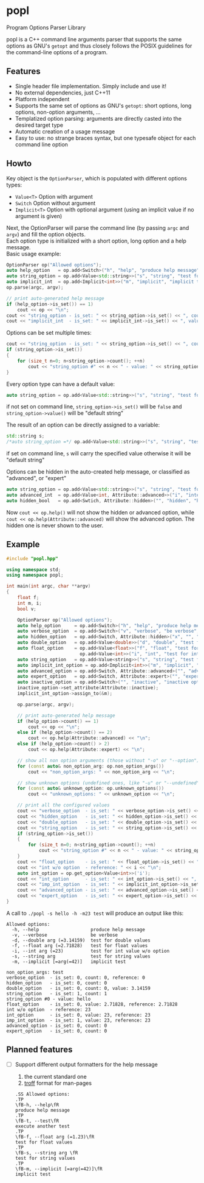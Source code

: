 # popl

Program Options Parser Library

popl is a C++ command line arguments parser that supports the same options as GNU's `getopt` and thus closely follows the POSIX guidelines for the command-line options of a program.

## Features
* Single header file implementation. Simply include and use it!
* No external dependencies, just C++11
* Platform independent
* Supports the same set of options as GNU's `getopt`: short options, long options, non-option arguments, ...
* Templatized option parsing: arguments are directly casted into the desired target type
* Automatic creation of a usage message
* Easy to use: no strange braces syntax, but one typesafe object for each command line option

## Howto
Key object is the `OptionParser`, which is populated with different options types:
* `Value<T>` Option with argument  
* `Switch` Option without argument  
* `Implicit<T>` Option with optional argument (using an implicit value if no argument is given)  

Next, the OptionParser will parse the command line (by passing `argc` and `argv`) and fill the option objects.  
Each option type is initialized with a short option, long option and a help message.  
Basic usage example:
```C++
OptionParser op("Allowed options");
auto help_option   = op.add<Switch>("h", "help", "produce help message");
auto string_option = op.add<Value<std::string>>("s", "string", "test for string values");
auto implicit_int  = op.add<Implicit<int>>("m", "implicit", "implicit test", 42);
op.parse(argc, argv);

// print auto-generated help message
if (help_option->is_set()) == 1)
	cout << op << "\n";
cout << "string_option - is_set: " << string_option->is_set() << ", count: " << string_option->value() << "\n";
cout << "implicit_int  - is_set: " << implicit_int->is_set() << ", value: " << implicit_int_option->value() << "\n";
```
Options can be set multiple times:
```C++
cout << "string_option - is_set: " << string_option->is_set() << ", count: " << string_option->count() << "\n";
if (string_option->is_set())
{
	for (size_t n=0; n<string_option->count(); ++n)
		cout << "string_option #" << n << " - value: " << string_option->value(n) << "\n";
}
```
  
Every option type can have a default value:
```C++
auto string_option = op.add<Value<std::string>>("s", "string", "test for string values", "default string");
```
if not set on command line, `string_option->is_set()` will be `false` and `string_option->value()` will be "default string"  
  
The result of an option can be directly assigned to a variable:
```C++
std::string s;
/*auto string_option =*/ op.add<Value<std::string>>("s", "string", "test for string values", "default string", &s);
```
if set on command line, `s` will carry the specified value otherwise it will be "default string"  
  
Options can be hidden in the auto-created help message, or classified as "advanced", or "expert"
```C++
auto string_option = op.add<Value<std::string>>("s", "string", "test for string values");
auto advanced_int  = op.add<Value<int, Attribute::advanced>>("i", "integer", "advanced integer value");
auto hidden_bool   = op.add<Swtich, Attribute::hidden>("", "hidden", "hidden flag");
```
Now `cout << op.help()` will not show the hidden or advanced option, while `cout << op.help(Attribute::advanced)` will show the advanced option. The hidden one is never shown to the user.


## Example
```C++
#include "popl.hpp"

using namespace std;
using namespace popl;

int main(int argc, char **argv)
{
	float f;
	int m, i;
	bool v;

	OptionParser op("Allowed options");
	auto help_option     = op.add<Switch>("h", "help", "produce help message");
	auto verbose_option  = op.add<Switch>("v", "verbose", "be verbose", &v);
	auto hidden_option   = op.add<Switch, Attribute::hidden>("x", "", "hidden option");
	auto double_option   = op.add<Value<double>>("d", "double", "test for double values", 3.14159265359);
	auto float_option    = op.add<Value<float>>("f", "float", "test for float values", 2.71828182845f, &f);
	                       op.add<Value<int>>("i", "int", "test for int value w/o option", 23, &i);
	auto string_option   = op.add<Value<string>>("s", "string", "test for string values");
	auto implicit_int_option = op.add<Implicit<int>>("m", "implicit", "implicit test", 42);
	auto advanced_option = op.add<Switch, Attribute::advanced>("", "advanced", "advanced option");
	auto expert_option   = op.add<Switch, Attribute::expert>("", "expert", "expert option");
	auto inactive_option = op.add<Switch>("", "inactive", "inactive option");
	inactive_option->set_attribute(Attribute::inactive);
	implicit_int_option->assign_to(&m);

	op.parse(argc, argv);

	// print auto-generated help message
	if (help_option->count() == 1)
		cout << op << "\n";
	else if (help_option->count() == 2)
		cout << op.help(Attribute::advanced) << "\n";
	else if (help_option->count() > 2)
		cout << op.help(Attribute::expert) << "\n";

	// show all non option arguments (those without "-o" or "--option")
	for (const auto& non_option_arg: op.non_option_args())
		cout << "non_option_args: " << non_option_arg << "\n";

	// show unknown options (undefined ones, like "-u" or "--undefined")
	for (const auto& unknown_option: op.unknown_options())
		cout << "unknown_options: " << unknown_option << "\n";

	// print all the configured values
	cout << "verbose_option  - is_set: " << verbose_option->is_set() << ", count: " << verbose_option->count() << ", reference: " << v << "\n";
	cout << "hidden_option   - is_set: " << hidden_option->is_set() << ", count: " << hidden_option->count() << "\n";
	cout << "double_option   - is_set: " << double_option->is_set() << ", count: " << double_option->count() << ", value: " << double_option->value() << "\n";
	cout << "string_option   - is_set: " << string_option->is_set() << ", count: " << string_option->count() << "\n";
	if (string_option->is_set())
	{
	  	for (size_t n=0; n<string_option->count(); ++n)
			cout << "string_option #" << n << " - value: " << string_option->value(n) << "\n";
	}
	cout << "float_option    - is_set: " << float_option->is_set() << ", value: " << float_option->value() << ", reference: " << f << "\n";
	cout << "int w/o option  - reference: " << i << "\n";
	auto int_option = op.get_option<Value<int>>('i');
	cout << "int_option      - is_set: " << int_option->is_set() << ", value: " << int_option->value() << ", reference: " << i << "\n";
	cout << "imp_int_option  - is_set: " << implicit_int_option->is_set() << ", value: " << implicit_int_option->value() << ", reference: " << m << "\n";
	cout << "advanced_option - is_set: " << advanced_option->is_set() << ", count: " << advanced_option->count() << "\n";
	cout << "expert_option   - is_set: " << expert_option->is_set() << ", count: " << expert_option->count() << "\n";
}
```

A call to `./popl -s hello -h -m23 test` will produce an output like this:

```
Allowed options:
  -h, --help                   produce help message
  -v, --verbose                be verbose
  -d, --double arg (=3.14159)  test for double values
  -f, --float arg (=2.71828)   test for float values
  -i, --int arg (=23)          test for int value w/o option
  -s, --string arg             test for string values
  -m, --implicit [=arg(=42)]   implicit test

non_option_args: test
verbose_option  - is_set: 0, count: 0, reference: 0
hidden_option   - is_set: 0, count: 0
double_option   - is_set: 0, count: 0, value: 3.14159
string_option   - is_set: 1, count: 1
string_option #0 - value: hello
float_option    - is_set: 0, value: 2.71828, reference: 2.71828
int w/o option  - reference: 23
int_option      - is_set: 0, value: 23, reference: 23
imp_int_option  - is_set: 1, value: 23, reference: 23
advanced_option - is_set: 0, count: 0
expert_option   - is_set: 0, count: 0
```

## Planned features

- [ ] Support different output formatters for the help message
  1. the current standard one
  2. [troff](https://en.wikipedia.org/wiki/Troff) format for man-pages
 
    ```troff
    .SS Allowed options:
    .TP
    \fB-h, --help\fR
    produce help message
    .TP
    \fB-t, --test\fR
    execute another test
    .TP
    \fB-f, --float arg (=1.23)\fR
    test for float values
    .TP
    \fB-s, --string arg \fR
    test for string values
    .TP
    \fB-m, --implicit [=arg(=42)]\fR
    implicit test
    ```
